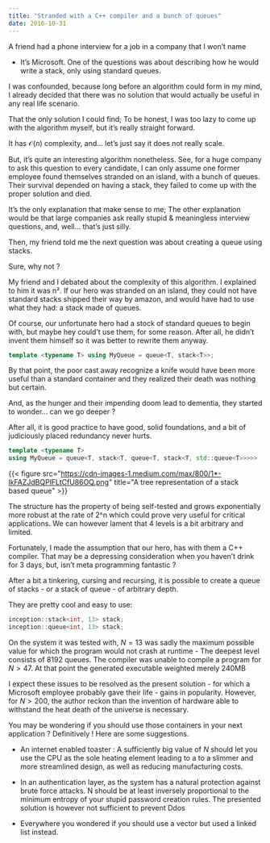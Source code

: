 ```yaml
---
title: "Stranded with a C++ compiler and a bunch of queues"
date: 2016-10-31
---
```


A friend had a phone interview for a job in a company that I won’t name
- It’s Microsoft. One of the questions was about describing how he would
write a stack, only using standard queues.

I was confounded, because long before an algorithm could form in my
mind, I already decided that there was no solution that would actually
be useful in any real life scenario.

That the only solution I could find; To be honest, I was too lazy to
come up with the algorithm myself, but it’s really straight forward.

It has $\mathcal{O}( n )$ complexity, and… let’s just say it does not really scale.

But, it’s quite an interesting algorithm nonetheless. See, for a huge
company to ask this question to every candidate, I can only assume one
former employee found themselves stranded on an island, with a bunch of
queues. Their survival depended on having a stack, they failed to come
up with the proper solution and died.

It’s the only explanation that make sense to me; The other explanation
would be that large companies ask really stupid & meaningless interview
questions, and, well… that’s just silly.

Then, my friend told me the next question was about creating a queue
using stacks.

Sure, why not ?

My friend and I debated about the complexity of this algorithm. I
explained to him it was n². If our hero was stranded on an island, they
could not have standard stacks shipped their way by amazon, and would
have had to use what they had: a stack made of queues.

Of course, our unfortunate hero had a stock of standard queues to begin
with, but maybe hey could’t use them, for some reason. After all, he
didn’t invent them himself so it was better to rewrite them anyway.

```cpp
template <typename T> using MyQueue = queue<T, stack<T>>;
```


By that point, the poor cast away recognize a knife would have been more
useful than a standard container and they realized their death was
nothing but certain.

And, as the hunger and their impending doom lead to dementia, they
started to wonder… can we go deeper ?

After all, it is good practice to have good, solid foundations, and a
bit of judiciously placed redundancy never hurts.

```cpp
template <typename T>
using MyQueue = queue<T, stack<T, queue<T, stack<T, std::queue<T>>>>>
```

{{< figure src="https://cdn-images-1.medium.com/max/800/1*-lkFAZJdBQPlFLtCfU86OQ.png" title="A tree representation of a stack based queue" >}}

The structure has the property of being self-tested and grows
exponentially more robust at the rate of 2\^n which could prove very
useful for critical applications. We can however lament that 4 levels is
a bit arbitrary and limited.

Fortunately, I made the assumption that our hero, has with them a C++
compiler. That may be a depressing consideration when you haven’t drink
for 3 days, but, isn’t meta programming fantastic ?

After a bit a tinkering, cursing and recursing, it is possible to create
a queue of stacks - or a stack of queue - of arbitrary depth.

They are pretty cool and easy to use:

```cpp
inception::stack<int, 13> stack;
inception::queue<int, 13> stack;
```

On the system it was tested with, $N=13$ was sadly the maximum possible
value for which the program would not crash at runtime - The deepest
level consists of 8192 queues. The compiler was unable to compile a
program for $N > 47$. At that point the generated executable weighted
merely 240MB

I expect these issues to be resolved as the present solution - for which
a Microsoft employee probably gave their life - gains in popularity.
However, for $N > 200$, the author reckon than the invention of
hardware able to withstand the heat death of the universe is necessary.

You may be wondering if you should use those containers in your next
application ? Definitively ! Here are some suggestions.

 - An internet enabled toaster : A sufficiently big value of $N$ should
let you use the CPU as the sole heating element leading to a to a
slimmer and more streamlined design, as well as reducing
manufacturing costs.

- In an authentication layer, as the system has a natural protection
against brute force attacks. N should be at least inversely
proportional to the minimum entropy of your stupid password creation
rules. The presented solution is however not sufficient to prevent
Ddos

- Everywhere you wondered if you should use a vector but used a linked
list instead.
